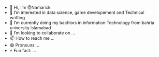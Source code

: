 - 👋 Hi, I’m @Namarick
- 👀 I’m interested in data science, game developement and Technical writting 
- 🌱 I’m currently doing my bachlors in information Technology from bahria university Islamabad 
- 💞️ I’m looking to collaborate on ...
- 📫 How to reach me ...
- 😄 Pronouns: ...
- ⚡ Fun fact: ...

<!---
Namarick/Namarick is a ✨ special ✨ repository because its `README.md` (this file) appears on your GitHub profile.
You can click the Preview link to take a look at your changes.
--->
